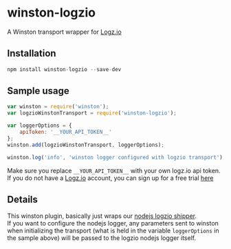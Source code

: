 # winston-logzio
A Winston transport wrapper for [Logz.io](http://logz.io/)

## Installation
```js
npm install winston-logzio --save-dev
```


## Sample usage
```javascript
var winston = require('winston');
var logzioWinstonTransport = require('winston-logzio');

var loggerOptions = {
    apiToken: '__YOUR_API_TOKEN__'
};
winston.add(logzioWinstonTransport, loggerOptions);

winston.log('info', 'winston logger configured with logzio transport');

```

Make sure you replace `__YOUR_API_TOKEN__` with your own logz.io api token.<br/>
If you do not have a [Logz.io](http://logz.io) account, you can sign up for a free trial [here](https://app.logz.io/#/signup)


## Details
This winston plugin, basically just wraps our [nodejs logzio shipper](https://github.com/logzio/logzio-nodejs).<br/>
If you want to configure the nodejs logger, any parameters sent to winston when initializing the transport
(what is held in the variable `loggerOptions` in the sample above) will be passed to the logzio nodejs logger itself.
